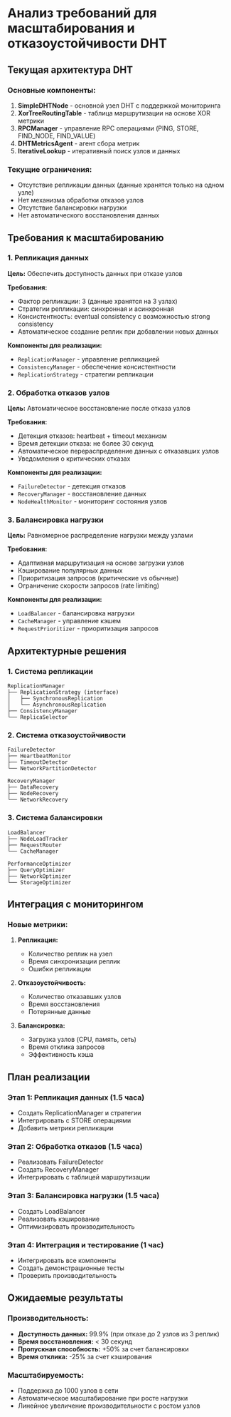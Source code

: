 # Анализ требований для масштабирования и отказоустойчивости DHT

## Текущая архитектура DHT

### Основные компоненты:
1. **SimpleDHTNode** - основной узел DHT с поддержкой мониторинга
2. **XorTreeRoutingTable** - таблица маршрутизации на основе XOR метрики
3. **RPCManager** - управление RPC операциями (PING, STORE, FIND_NODE, FIND_VALUE)
4. **DHTMetricsAgent** - агент сбора метрик
5. **IterativeLookup** - итеративный поиск узлов и данных

### Текущие ограничения:
- Отсутствие репликации данных (данные хранятся только на одном узле)
- Нет механизма обработки отказов узлов
- Отсутствие балансировки нагрузки
- Нет автоматического восстановления данных

## Требования к масштабированию

### 1. Репликация данных
**Цель:** Обеспечить доступность данных при отказе узлов

**Требования:**
- Фактор репликации: 3 (данные хранятся на 3 узлах)
- Стратегии репликации: синхронная и асинхронная
- Консистентность: eventual consistency с возможностью strong consistency
- Автоматическое создание реплик при добавлении новых данных

**Компоненты для реализации:**
- `ReplicationManager` - управление репликацией
- `ConsistencyManager` - обеспечение консистентности
- `ReplicationStrategy` - стратегии репликации

### 2. Обработка отказов узлов
**Цель:** Автоматическое восстановление после отказа узлов

**Требования:**
- Детекция отказов: heartbeat + timeout механизм
- Время детекции отказа: не более 30 секунд
- Автоматическое перераспределение данных с отказавших узлов
- Уведомления о критических отказах

**Компоненты для реализации:**
- `FailureDetector` - детекция отказов
- `RecoveryManager` - восстановление данных
- `NodeHealthMonitor` - мониторинг состояния узлов

### 3. Балансировка нагрузки
**Цель:** Равномерное распределение нагрузки между узлами

**Требования:**
- Адаптивная маршрутизация на основе загрузки узлов
- Кэширование популярных данных
- Приоритизация запросов (критические vs обычные)
- Ограничение скорости запросов (rate limiting)

**Компоненты для реализации:**
- `LoadBalancer` - балансировка нагрузки
- `CacheManager` - управление кэшем
- `RequestPrioritizer` - приоритизация запросов

## Архитектурные решения

### 1. Система репликации
```
ReplicationManager
├── ReplicationStrategy (interface)
│   ├── SynchronousReplication
│   └── AsynchronousReplication
├── ConsistencyManager
└── ReplicaSelector
```

### 2. Система отказоустойчивости
```
FailureDetector
├── HeartbeatMonitor
├── TimeoutDetector
└── NetworkPartitionDetector

RecoveryManager
├── DataRecovery
├── NodeRecovery
└── NetworkRecovery
```

### 3. Система балансировки
```
LoadBalancer
├── NodeLoadTracker
├── RequestRouter
└── CacheManager

PerformanceOptimizer
├── QueryOptimizer
├── NetworkOptimizer
└── StorageOptimizer
```

## Интеграция с мониторингом

### Новые метрики:
1. **Репликация:**
   - Количество реплик на узел
   - Время синхронизации реплик
   - Ошибки репликации

2. **Отказоустойчивость:**
   - Количество отказавших узлов
   - Время восстановления
   - Потерянные данные

3. **Балансировка:**
   - Загрузка узлов (CPU, память, сеть)
   - Время отклика запросов
   - Эффективность кэша

## План реализации

### Этап 1: Репликация данных (1.5 часа)
- Создать ReplicationManager и стратегии
- Интегрировать с STORE операциями
- Добавить метрики репликации

### Этап 2: Обработка отказов (1.5 часа)
- Реализовать FailureDetector
- Создать RecoveryManager
- Интегрировать с таблицей маршрутизации

### Этап 3: Балансировка нагрузки (1.5 часа)
- Создать LoadBalancer
- Реализовать кэширование
- Оптимизировать производительность

### Этап 4: Интеграция и тестирование (1 час)
- Интегрировать все компоненты
- Создать демонстрационные тесты
- Проверить производительность

## Ожидаемые результаты

### Производительность:
- **Доступность данных:** 99.9% (при отказе до 2 узлов из 3 реплик)
- **Время восстановления:** < 30 секунд
- **Пропускная способность:** +50% за счет балансировки
- **Время отклика:** -25% за счет кэширования

### Масштабируемость:
- Поддержка до 1000 узлов в сети
- Автоматическое масштабирование при росте нагрузки
- Линейное увеличение производительности с ростом узлов

